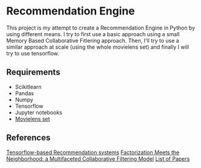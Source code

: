 # Recommendation Engine
This project is my attempt to create a Recommendation Engine in Python by using different means. I try to first use a basic approach using a small Memory Based Collaborative Fitlering approach. Then, I'll try to use a similar approach at scale (using the whole movielens set) and finally I will try to use tensorflow.

## Requirements
* Scikitlearn
* Pandas
* Numpy
* Tensorflow
* Jupyter notebooks
* [Movielens set](https://grouplens.org/datasets/movielens/)

## References

[Tensorflow-based Recommendation systems](https://github.com/songgc/TF-recomm)
[Factorization Meets the Neighborhood: a Multifaceted Collaborative Filtering Model](http://www.cs.rochester.edu/twiki/pub/Main/HarpSeminar/Factorization_Meets_the_Neighborhood-_a_Multifaceted_Collaborative_Filtering_Model.pdf)
[List of Papers](https://github.com/dazajuandaniel/Deep-Learning-for-Recommendation-Systems)
